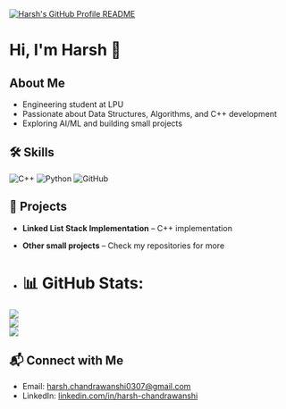 <a href="https://github.com/harsh0309">
  <picture>
    <source media="(prefers-color-scheme: dark)" srcset="dark_mode.svg">
    <img alt="Harsh's GitHub Profile README" src="light_mode.svg">
  </picture>
</a>


# Hi, I'm Harsh 👋

## About Me
- Engineering student at LPU
- Passionate about Data Structures, Algorithms, and C++ development
- Exploring AI/ML and building small projects

## 🛠 Skills
![C++](https://img.shields.io/badge/C%2B%2B-00599C?style=flat&logo=cplusplus&logoColor=white)
![Python](https://img.shields.io/badge/Python-3776AB?style=flat&logo=python&logoColor=white)
![GitHub](https://img.shields.io/badge/GitHub-181717?style=flat&logo=github&logoColor=white)

## 🚀 Projects
- **Linked List Stack Implementation** – C++ implementation 
- **Other small projects** – Check my repositories for more

- # 📊 GitHub Stats:
![](https://github-readme-stats.vercel.app/api?username=harsh0309&theme=dark&hide_border=false&include_all_commits=false&count_private=false)<br/>
![](https://nirzak-streak-stats.vercel.app/?user=harsh0309&theme=dark&hide_border=false)<br/>
![](https://github-readme-stats.vercel.app/api/top-langs/?username=harsh0309&theme=dark&hide_border=false&include_all_commits=false&count_private=false&layout=compact)


## 📬 Connect with Me
- Email: harsh.chandrawanshi0307@gmail.com
- LinkedIn: [linkedin.com/in/harsh-chandrawanshi](https://www.linkedin.com/in/harsh-chandrawanshi/)



